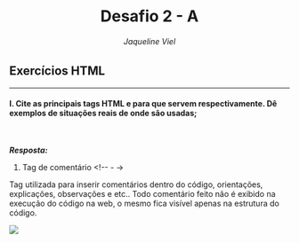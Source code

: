 <h1 align="center">Desafio 2 - A</h1>
<h6 align="center">Jaqueline Viel</h6>

## Exercícios HTML

---
#### **I.** Cite as principais tags HTML e para que servem respectivamente. Dê exemplos de situações reais de onde são usadas;
<br/>

***Resposta:***
1. Tag de comentário <!--  - ->
<P>Tag utilizada para inserir comentários dentro do código, orientações, explicações, observações e etc.. Todo comentário feito não é exibido na execução do código na web, o mesmo fica visível apenas na estrutura do código.</P>
<img src="https://ik.imagekit.io/zo6fhpfjl5f/img1_V6puE2LehVi2.png?ik-sdk-version=javascript-1.4.3&updatedAt=1646933016734">
